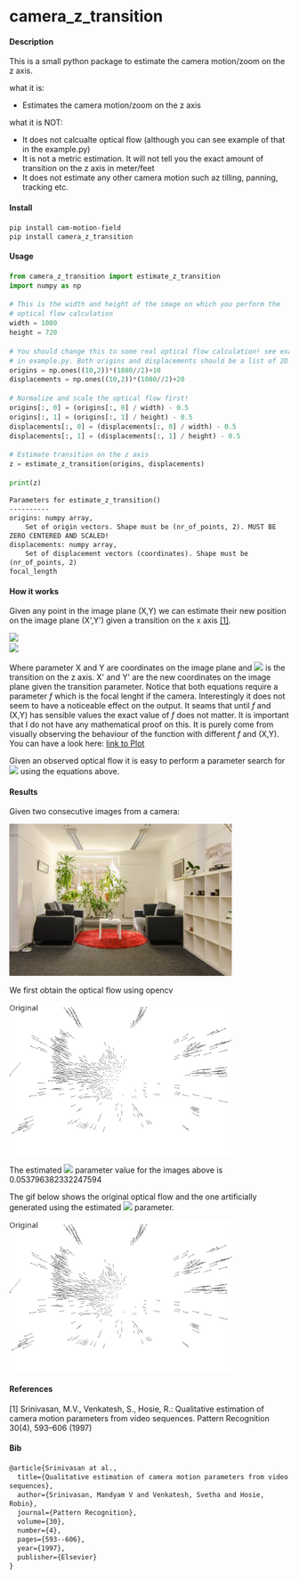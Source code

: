 # camera_z_transition
#### Description
This is a small python package to estimate the camera motion/zoom
on the z axis.

what it is:
- Estimates the camera motion/zoom on the z axis


what it is NOT:

- It does not calcualte optical flow (although you can see example of that in
the example.py)
- It is not a metric estimation. It will not tell you the exact amount
of transition on the z axis in meter/feet
- It does not estimate any other camera motion such az tilling, panning, 
tracking  etc.

#### Install
```
pip install cam-motion-field
pip install camera_z_transition
```

#### Usage
```python
from camera_z_transition import estimate_z_transition
import numpy as np

# This is the width and height of the image on which you perform the
# optical flow calculation
width = 1080
height = 720

# You should change this to some real optical flow calculation! see example
# in example.py. Both origins and displacements should be a list of 2D vectors.
origins = np.ones((10,2))*(1080//2)+10
displacements = np.ones((10,2))*(1080//2)+20

# Normalize and scale the optical flow first!
origins[:, 0] = (origins[:, 0] / width) - 0.5
origins[:, 1] = (origins[:, 1] / height) - 0.5
displacements[:, 0] = (displacements[:, 0] / width) - 0.5
displacements[:, 1] = (displacements[:, 1] / height) - 0.5

# Estimate transition on the z axis
z = estimate_z_transition(origins, displacements)

print(z)
```

    Parameters for estimate_z_transition()
    ----------
    origins: numpy array,
        Set of origin vectors. Shape must be (nr_of_points, 2). MUST BE ZERO CENTERED AND SCALED!
    displacements: numpy array,
        Set of displacement vectors (coordinates). Shape must be (nr_of_points, 2)
    focal_length
    
#### How it works
Given any point in the image plane (X,Y) we can estimate their new position
on the image plane (X',Y') given a transition on the x axis [[1]](#1).
 
<img src="https://render.githubusercontent.com/render/math?math=X' = f[tan^{-1}\frac{X}{f}](1+\frac{X^2}{f^2})\beta">
<br>
<img src="https://render.githubusercontent.com/render/math?math=Y' = f[tan^{-1}\frac{Y}{f}](1+\frac{Y^2}{f^2})\beta">

Where parameter X and Y are coordinates on the image plane
and <img src="https://render.githubusercontent.com/render/math?math=\beta">
is the transition on the z axis. X' and Y' are the new coordinates
on the image plane given the transition parameter. 
Notice that both equations require a parameter *f* which is the focal lenght
if the camera. Interestingly it does not seem to have a noticeable effect on the
output. It seams that until *f* and (X,Y) has sensible values the
exact value of *f* does not matter. It is important that I do not have any
mathematical proof on this. It is purely come from visually observing
the behaviour of the function with different *f* and (X,Y). You can have a
look here: [link to Plot](https://www.desmos.com/calculator/hpo4u5xdkb)

Given an observed optical flow it is easy to perform a parameter search
for <img src="https://render.githubusercontent.com/render/math?math=\beta">
using the equations above. 

#### Results
Given two consecutive images from a camera:

<img src="https://github.com/stamas02/camera_z_transition/blob/master/data/image_anim.gif" width="400"/>

We first obtain the optical flow using opencv

<img src="https://github.com/stamas02/camera_z_transition/blob/master/data/optical_flow.jpg" width="400"/>

The estimated <img src="https://render.githubusercontent.com/render/math?math=\beta">
parameter value for the images above is 0.053796382332247594

The gif below shows the original optical flow and the one artificially
generated using the estimated <img src="https://render.githubusercontent.com/render/math?math=\beta">
parameter.

<img src="https://github.com/stamas02/camera_z_transition/blob/master/data/op_flow_anim.gif" width="400"/>

#### References
<a id="1">[1]</a> 
Srinivasan, M.V., Venkatesh, S., Hosie, R.: Qualitative estimation of camera motion
parameters from video sequences. Pattern Recognition 30(4), 593–606 (1997)

#### Bib
    @article{Srinivasan at al.,
      title={Qualitative estimation of camera motion parameters from video sequences},
      author={Srinivasan, Mandyam V and Venkatesh, Svetha and Hosie, Robin},
      journal={Pattern Recognition},
      volume={30},
      number={4},
      pages={593--606},
      year={1997},
      publisher={Elsevier}
    }
